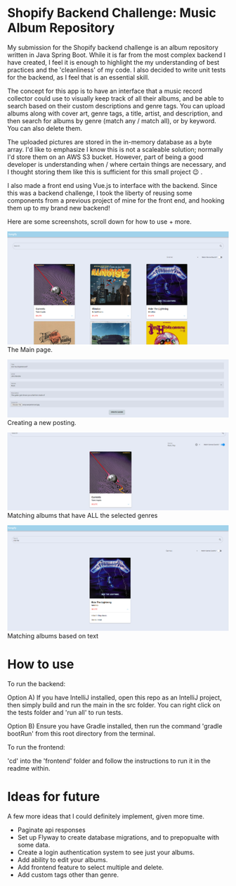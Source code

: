 # Shopify Backend Challenge: Music Album Repository

My submission for the Shopify backend challenge is an album repository written in Java Spring Boot.
While it is far from the most complex backend I have created, I feel it is enough to highlight the my understanding of best practices
and the 'cleanliness' of my code. I also decided to write unit tests for the backend, as I feel that is an essential skill.

The concept for this app is to have an interface that a music record collector could use to visually
keep track of all their albums, and be able to search based on their custom descriptions and genre tags.
You can upload albums along with cover art, genre tags, a title, artist, and description,
and then search for albums by genre (match any / match all), or by keyword. You can also delete them.

The uploaded pictures are stored in the in-memory database as a byte array.
I'd like to emphasize I know this is not a scaleable solution; normally I'd store them on an AWS S3 bucket.
However, part of being a good developer is understanding when / where certain things are necessary, and I thought
storing them like this is sufficient for this small project 😉 .

I also made a front end using Vue.js to interface with the backend. Since this was a backend challenge, 
I took the liberty of reusing some components from a previous project of mine for the front end, and hooking
them up to my brand new backend!

Here are some screenshots, scroll down for how to use + more.

![github-small](https://github.com/JDziewonski98/albumrepo/blob/master/pics/mainpage.PNG)
The Main page.

![github-small](https://github.com/JDziewonski98/albumrepo/blob/master/pics/createnew.PNG)
Creating a new posting.

![github-small](https://github.com/JDziewonski98/albumrepo/blob/master/pics/exactmatch.PNG)
Matching albums that have ALL the selected genres

![github-small](https://github.com/JDziewonski98/albumrepo/blob/master/pics/textsearchnew.PNG)
Matching albums based on text

# How to use

To run the backend:

Option A)
If you have IntelliJ installed, open this repo as an IntelliJ project, then simply build and run the main
in the src folder.
You can right click on the tests folder and 'run all' to run tests.

Option B)
Ensure you have Gradle installed, then run the command 'gradle bootRun' from this root directory from the terminal.


To run the frontend:

'cd' into the 'frontend' folder and follow the instructions to run it in the readme within.

# Ideas for future
A few more ideas that I could definitely implement, given more time.
- Paginate api responses
- Set up Flyway to create database migrations, and to prepopualte with some data.
- Create a login authentication system to see just your albums.
- Add ability to edit your albums.
- Add frontend feature to select multiple and delete.
- Add custom tags other than genre.

